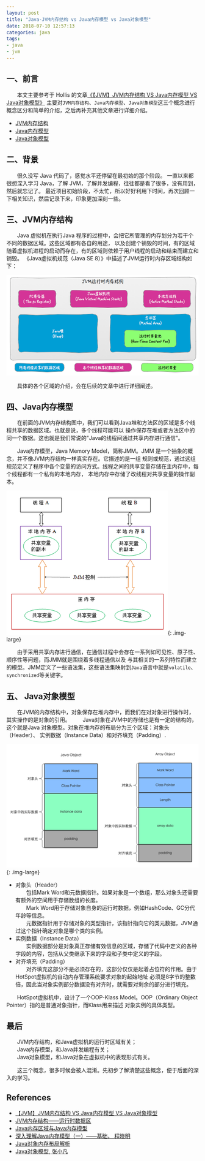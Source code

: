```yaml
---
layout: post
title: "Java-JVM内存结构 vs Java内存模型 vs Java对象模型"
date: 2018-07-10 12:57:13
categories: java
tags: 
- java
- jvm
---
```


## 一、前言
　　本文主要参考于 Hollis 的文章[《【JVM】JVM内存结构 VS Java内存模型 VS Java对象模型》](http://www.cnblogs.com/z00377750/p/9277836.html)
主要对`JVM内存结构`、`Java内存模型`、`Java对象模型`这三个概念进行概念区分和简单的介绍，之后再补充其他文章进行详细介绍。

* [JVM内存结构](#JVM内存结构)  
* [Java内存模型](#Java内存模型)    
* [Java对象模型](#Java对象模型)    

<!-- more -->

## 二、背景
　　很久没写 Java 代码了，感觉水平还停留在最初始的那个阶段。
一直以来都很想深入学习 Java，了解 JVM，了解并发编程，往往都是看了很多，没有用到，然后就忘记了。
最近项目初始阶段，不太忙，所以好好利用下时间，再次回顾一下相关知识，然后记录下来，印象更加深刻一些。

## <span id="JVM内存结构">三、JVM内存结构</span>

　　Java 虚拟机在执行Java 程序的过程中，会把它所管理的内存划分为若干个不同的数据区域。这些区域都有各自的用途，
以及创建个销毁的时间，有的区域随着虚拟机进程的启动而存在，有的区域则依赖于用户线程的启动和结束而建立和销毁。
《Java虚拟机规范（Java SE 8）》中描述了JVM运行时内存区域结构如下：

![](/assets/img/2018/java-jvm-memory-structure.png)

　　具体的各个区域的介绍，会在后续的文章中进行详细阐述。

## <span id="Java内存模型">四、Java内存模型</span>

　　在前面的JVM内存结构图中，我们可以看到Java堆和方法区的区域是多个线程共享的数据区域。也就是说，多个线程可能可以
操作保存在堆或者方法区中的同一个数据。这也就是我们常说的"Java的线程间通过共享内存进行通信"。

　　Java内存模型，Java Memory Model，简称JMM。JMM 是一个抽象的概念，并不像JVM内存结构一样真实存在。它描述的是一组
规则或规范，通过这组规范定义了程序中各个变量的访问方式。线程之间的共享变量存储在主内存中，每个线程都有一个私有的本地内存，
本地内存中存储了改线程对共享变量的操作副本。

![](/assets/img/2018/java-memory-model.png){: .img-large}

　　由于采用共享内存进行通信，在通信过程中会存在一系列如可见性、原子性、顺序性等问题，而JMM就是围绕着多线程通信以及
与其相关的一系列特性而建立的模型。JMM定义了一些语法集，这些语法集映射到`Java`语言中就是`volatile`、`synchronized`等关键字。

## <span id="Java对象模型">五、 Java对象模型</span>
　　在JVM的内存结构中，对象保存在堆内存中，而我们在对对象进行操作时，其实操作的是对象的引用。
　　Java对象在JVM中的存储也是有一定的结构的，这个就是Java 对象模型。对象在堆内存的布局分为三个区域：对象头（Header）、
实例数据（Instance Data）和对齐填充（Padding）.

![](/assets/img/2018/java-object-layout.png){: .img-large}

* 对象头（Header）  
　　包括Mark Word和元数据指针。如果对象是一个数组，那么对象头还需要有额外的空间用于存储数组的长度。  
　　Mark Word用于存储对象自身的运行时数据，例如HashCode、GC分代年龄等信息。  
　　元数据指针用于存储对象的类型指针，该指针指向它的类元数据，JVM通过这个指针确定对象是哪个类的实例。  
* 实例数据（Instance Data）  
　　实例数据部分是对象真正存储有效信息的区域，存储了代码中定义的各种字段的内容，包括从父类继承下来的字段和子类中定义的字段。  
* 对齐填充（Padding）  
　　对齐填充这部分不是必须存在的，这部分仅仅是起着占位符的作用。由于HotSpot虚拟机的自动内存管理系统要求对象的起始地址
必须是8字节的整数倍，因此当对象实例部分数据没有对齐时，就需要对剩余的部分进行填充。

　　HotSpot虚拟机中，设计了一个OOP-Klass Model。OOP（Ordinary Object Pointer）指的是普通对象指针，而Klass用来描述
对象实例的具体类型。

## 最后

　　JVM内存结构，和Java虚拟机的运行时区域有关；  
　　Java内存模型，和Java并发编程有关；  
　　Java对象模型，和Java对象在虚拟机中的表现形式有关。  

　　这三个概念，很多时候会被人混淆。先初步了解清楚这些概念，便于后面的深入的学习。

## References
* [【JVM】JVM内存结构 VS Java内存模型 VS Java对象模型](http://www.cnblogs.com/z00377750/p/9277836.html)  
* [JVM内存结构——运行时数据区](http://www.cnblogs.com/zhengbin/p/5617023.html)  
* [Java内存区域与Java内存模型](https://blog.csdn.net/calledwww/article/details/79368966)  
* [深入理解Java内存模型（一）——基础， 程晓明](http://www.infoq.com/cn/articles/java-memory-model-1)  
* [Java对象内存布局解析](https://segmentfault.com/a/1190000007652363)  
* [Java对象模型, 张小凡](http://www.cnblogs.com/qingshanli/p/9250491.html)  

